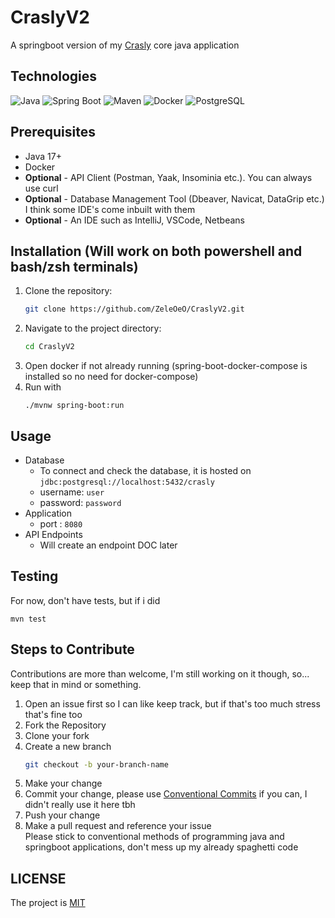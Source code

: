 # CraslyV2
A springboot version of my [Crasly]() core java application

## Technologies
![Java](https://img.shields.io/badge/Java-17%2B-orange?logo=openjdk&logoColor=white)
![Spring Boot](https://img.shields.io/badge/Spring%20Boot-3.1-green?logo=springboot&logoColor=white)
![Maven](https://img.shields.io/badge/Maven-3.6%2B-blue?logo=apachemaven&logoColor=white)
![Docker](https://img.shields.io/badge/Docker-Containerized--db-blue?logo=docker&logoColor=white)
![PostgreSQL](https://img.shields.io/badge/PostgreSQL-15%2B-blue?logo=postgresql&logoColor=white)

## Prerequisites
- Java 17+
- Docker
- **Optional** - API Client (Postman, Yaak, Insominia etc.). You can always use curl
- **Optional** - Database Management Tool (Dbeaver, Navicat, DataGrip etc.) I think some IDE's come inbuilt with them
- **Optional** - An IDE such as IntelliJ, VSCode, Netbeans


## Installation (Will work on both powershell and bash/zsh terminals)
1. Clone the repository:
   ```bash
   git clone https://github.com/ZeleOeO/CraslyV2.git
   ```
2. Navigate to the project directory:
   ```bash
   cd CraslyV2
   ```   
3. Open docker if not already running (spring-boot-docker-compose is installed so no need for docker-compose)
4. Run with
   ```shell
   ./mvnw spring-boot:run
   ```

## Usage
- Database
  - To connect and check the database, it is hosted on `jdbc:postgresql://localhost:5432/crasly`
  - username: `user`
  - password: `password`
- Application
  - port : `8080`
- API Endpoints
  - Will create an endpoint DOC later

## Testing
For now, don't have tests, but if i did

```shell
mvn test
```


## Steps to Contribute
Contributions are more than welcome, I'm still working on it though, so... keep that in mind or something.
1. Open an issue first so I can like keep track, but if that's too much stress that's fine too
2. Fork the Repository
3. Clone your fork
4. Create a new branch
   ```bash
   git checkout -b your-branch-name
   ```
5. Make your change
6. Commit your change, please use [Conventional Commits](https://gist.github.com/qoomon/5dfcdf8eec66a051ecd85625518cfd13) if you can, I didn't really use it here tbh
7. Push your change
8. Make a pull request and reference your issue <br>
   Please stick to conventional methods of programming java and springboot applications, don't mess up my already spaghetti code


## LICENSE
The project is [MIT](LICENSE)
